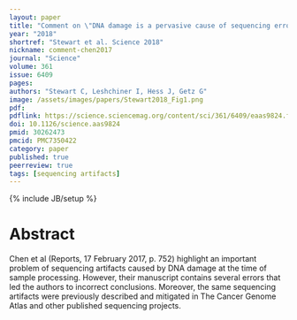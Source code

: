 ```yaml
---
layout: paper
title: "Comment on \"DNA damage is a pervasive cause of sequencing errors, directly confounding variant identification\""
year: "2018"
shortref: "Stewart et al. Science 2018"
nickname: comment-chen2017
journal: "Science"
volume: 361
issue: 6409
pages:
authors: "Stewart C, Leshchiner I, Hess J, Getz G"
image: /assets/images/papers/Stewart2018_Fig1.png
pdf:
pdflink: https://science.sciencemag.org/content/sci/361/6409/eaas9824.full.pdf
doi: 10.1126/science.aas9824
pmid: 30262473
pmcid: PMC7350422
category: paper
published: true
peerreview: true
tags: [sequencing artifacts]
---
```

{% include JB/setup %}

# Abstract

Chen et al (Reports, 17 February 2017, p. 752) highlight an important problem of sequencing artifacts caused by DNA damage at the time of sample processing. However, their manuscript contains several errors that led the authors to incorrect conclusions. Moreover, the same sequencing artifacts were previously described and mitigated in The Cancer Genome Atlas and other published sequencing projects.

